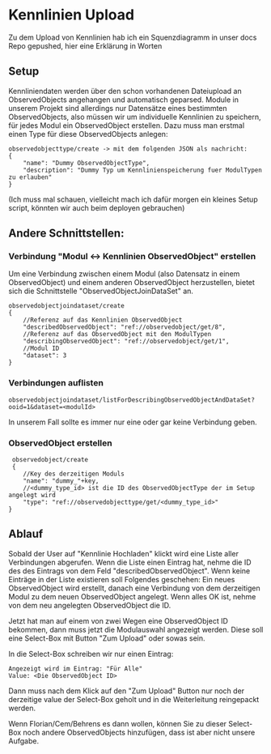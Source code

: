 # Kennlinien Upload
Zu dem Upload von Kennlinien hab ich ein Squenzdiagramm in unser docs Repo gepushed, hier eine Erklärung in Worten

## Setup
Kennliniendaten werden über den schon vorhandenen Dateiupload an ObservedObjects angehangen und automatisch geparsed. Module in unserem Projekt sind allerdings nur Datensätze eines bestimmten ObservedObjects, also müssen wir um individuelle Kennlinien zu speichern, für jedes Modul ein ObservedObject erstellen. Dazu muss man erstmal einen Type für diese ObservedObjects anlegen:

```
observedobjecttype/create -> mit dem folgenden JSON als nachricht:
{
	"name": "Dummy ObservedObjectType",
	"description": "Dummy Typ um Kennlinienspeicherung fuer ModulTypen zu erlauben"
}
```


(Ich muss mal schauen, vielleicht mach ich dafür morgen ein kleines Setup script, könnten wir auch beim deployen gebrauchen)


## Andere Schnittstellen:

### Verbindung "Modul <-> Kennlinien ObservedObject" erstellen
Um eine Verbindung zwischen einem Modul (also Datensatz in einem ObservedObject) und einem anderen ObservedObject herzustellen, bietet sich die Schnittstelle "ObservedObjectJoinDataSet" an.

```
observedobjectjoindataset/create
{
	//Referenz auf das Kennlinien ObservedObject
	"describedObservedObject": "ref://observedobject/get/8",
	//Referenz auf das ObservedObject mit den ModulTypen
	"describingObservedObject": "ref://observedobject/get/1",
	//Modul ID
	"dataset": 3
}
```

### Verbindungen auflisten

```
observedobjectjoindataset/listForDescribingObservedObjectAndDataSet?ooid=1&dataset=<modulId>
```

In unserem Fall sollte es immer nur eine oder gar keine Verbindung geben.



### ObservedObject erstellen

```
 observedobject/create
 {
 	//Key des derzeitigen Moduls
	"name": "dummy_"+key,
	//<dummy_type_id> ist die ID des ObservedObjectType der im Setup angelegt wird
	"type": "ref://observedobjecttype/get/<dummy_type_id>"
}
```



## Ablauf

Sobald der User auf "Kennlinie Hochladen" klickt wird eine Liste aller Verbindungen abgerufen. Wenn die Liste einen Eintrag hat, nehme die ID des des Eintrags von dem Feld "describedObservedObject". Wenn keine Einträge in der Liste existieren soll Folgendes geschehen: Ein neues ObservedObject wird erstellt, danach eine Verbindung von dem derzeitigen Modul zu dem neuen ObservedObject angelegt. Wenn alles OK ist, nehme von dem neu angelegten ObservedObject die ID.  

Jetzt hat man auf einem von zwei Wegen eine ObservedObject ID bekommen, dann muss jetzt die Modulauswahl angezeigt werden. Diese soll eine Select-Box mit Button "Zum Upload" oder sowas sein.

In die Select-Box schreiben wir nur einen Eintrag:

```
Angezeigt wird im Eintrag: "Für Alle"
Value: <Die ObservedObject ID>
```

Dann muss nach dem Klick auf den "Zum Upload" Button nur noch der derzeitige value der Select-Box geholt und in die Weiterleitung reingepackt werden.

Wenn Florian/Cem/Behrens es dann wollen, können Sie zu dieser Select-Box noch andere ObservedObjects hinzufügen, dass ist aber nicht unsere Aufgabe.